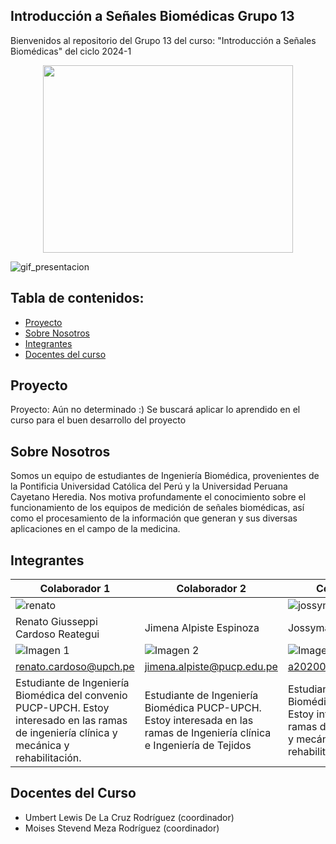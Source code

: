 ## Introducción a Señales Biomédicas Grupo 13

Bienvenidos al repositorio del Grupo 13 del curso: "Introducción a Señales Biomédicas" del ciclo 2024-1
<p align="center">
  <img width="400" height="300" src="https://github.com/renatog2500/inb_2024_gh12/blob/main/Im%C3%A1genes/3.png">
</p>

![gif_presentacion](Imágenes/Electrocardiograma-1.gif)


## Tabla de contenidos:
- [Proyecto](#Proyecto)
- [Sobre Nosotros](#SobreNosotros)
- [Integrantes](#Integrantes)
- [Docentes del curso](#DocentesCurso)

## Proyecto
Proyecto: Aún no determinado :)
Se buscará aplicar lo aprendido en el curso para el buen desarrollo del proyecto

## Sobre Nosotros 
Somos un equipo de estudiantes de Ingeniería Biomédica, provenientes de la Pontificia Universidad Católica del Perú y la Universidad Peruana Cayetano Heredia. Nos motiva profundamente el conocimiento sobre el funcionamiento de los equipos de medición de señales biomédicas, así como el procesamiento de la información que generan y sus diversas aplicaciones en el campo de la medicina.

## Integrantes
| Colaborador 1            | Colaborador 2                          | Colaborador 3                   |
|---------------------------------|---------------------------------|---------------------------------|
|![renato](Imágenes/2.png)| | ![jossymar](Imágenes/4.png)     |
|Renato Giusseppi Cardoso Reategui|Jimena Alpiste Espinoza|Jossymar Leon Mallma|
| ![Imagen 1]([URL_imagen_1](https://github.com/renatog2500/inb_2024_gh12/blob/main/Im%C3%A1genes/3.png)) | ![Imagen 2]([[URL_imagen_2](https://github.com/renatog2500/inb_2024_gh12/blob/main/Im%C3%A1genes/3.png)](https://github.com/renatog2500/inb_2024_gh12/blob/main/Im%C3%A1genes/3.png)) | ![Imagen 3](URL_imagen_3) |
| renato.cardoso@upch.pe | jimena.alpiste@pucp.edu.pe        |  a20200543@pucp.edu.pe                     |
| Estudiante de Ingeniería Biomédica del convenio PUCP-UPCH. Estoy interesado en las ramas de ingeniería clínica y mecánica y rehabilitación. | Estudiante de Ingeniería Biomédica PUCP-UPCH. Estoy interesada en las ramas de Ingeniería clínica e Ingeniería de Tejidos | Estudiante de Ingeniería Biomédica PUCP-UPCH. Estoy interesado en las ramas de ingeniería clínica y mecánica y rehabilitación.                |


## Docentes del Curso
- Umbert Lewis De La Cruz Rodríguez (coordinador)
- Moises Stevend Meza Rodríguez (coordinador)

